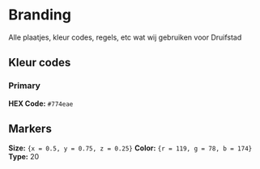 # Branding
Alle plaatjes, kleur codes, regels, etc wat wij gebruiken voor Druifstad

## Kleur codes

### Primary
**HEX Code:** `#774eae`

## Markers
**Size:** `{x = 0.5, y = 0.75, z = 0.25}`
**Color:** `{r = 119, g = 78, b = 174}`
**Type:** 20
